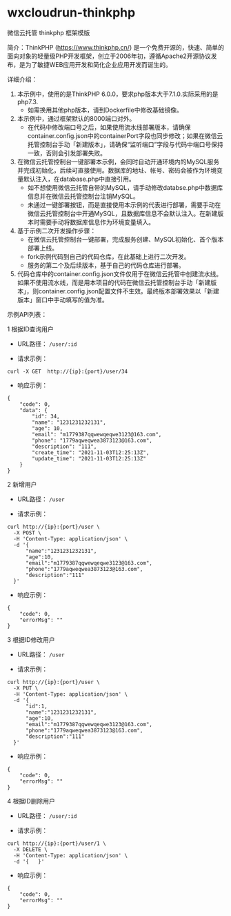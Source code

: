# wxcloudrun-thinkphp
微信云托管 thinkphp 框架模版

简介：ThinkPHP (https://www.thinkphp.cn/) 是一个免费开源的，快速、简单的面向对象的轻量级PHP开发框架，创立于2006年初，遵循Apache2开源协议发布，是为了敏捷WEB应用开发和简化企业应用开发而诞生的。

详细介绍：

1. 本示例中，使用的是ThinkPHP 6.0.0，要求php版本大于7.1.0.实际采用的是php7.3.
   * 如需换用其他php版本，请到Dockerfile中修改基础镜像。
2. 本示例中，通过框架默认的8000端口对外。
   * 在代码中修改端口号之后，如果使用流水线部署版本，请确保container.config.json中的containerPort字段也同步修改；如果在微信云托管控制台手动「新建版本」，请确保“监听端口”字段与代码中端口号保持一致，否则会引发部署失败。
3. 在微信云托管控制台一键部署本示例，会同时自动开通环境内的MySQL服务并完成初始化，后续可直接使用。数据库的地址、帐号、密码会被作为环境变量默认注入，在database.php中直接引用。
   * 如不想使用微信云托管自带的MySQL，请手动修改databse.php中数据库信息并在微信云托管控制台注销MySQL。
   * 未通过一键部署按钮，而是直接使用本示例的代表进行部署，需要手动在微信云托管控制台中开通MySQL，且数据库信息不会默认注入。在新建版本时需要手动将数据库信息作为环境变量填入。
4. 基于示例二次开发操作步骤：
   * 在微信云托管控制台一键部署，完成服务创建、MySQL初始化、首个版本部署上线。
   * fork示例代码到自己的代码仓库，在此基础上进行二次开发。
   * 服务的第二个及后续版本，基于自己的代码仓库进行部署。
5. 代码仓库中的container.config.json文件仅用于在微信云托管中创建流水线。如果不使用流水线，而是用本项目的代码在微信云托管控制台手动「新建版本」，则container.config.json配置文件不生效。最终版本部署效果以「新建版本」窗口中手动填写的值为准。

示例API列表：

1 根据ID查询用户

* URL路径：
  ```/user/:id```

* 请求示例：
```
curl -X GET  http://{ip}:{port}/user/34
```

* 响应示例：
```
{
    "code": 0,
    "data": {
        "id": 34,
        "name": "1231231232131",
        "age": 10,
        "email": "m1779387qqwewqeqwe3123@163.com",
        "phone": "1779aqweqwea3873123@163.com",
        "description": "111",
        "create_time": "2021-11-03T12:25:13Z",
        "update_time": "2021-11-03T12:25:13Z"
    }
}
```


2 新增用户

* URL路径：
  ```/user```

* 请求示例：
```
curl http://{ip}:{port}/user \
  -X POST \
  -H 'Content-Type: application/json' \
  -d '{  
      "name":"1231231232131",
      "age":10,
      "email":"m1779387qqwewqeqwe3123@163.com",
      "phone":"1779aqweqwea3873123@163.com",
      "description":"111"
  }'
```

* 响应示例：
```
{
    "code": 0,
    "errorMsg": ""
}
```

3 根据ID修改用户

* URL路径：
  ```/user```

* 请求示例：
```
curl http://{ip}:{port}/user \
  -X PUT \
  -H 'Content-Type: application/json' \
  -d '{  
      "id":1,
      "name":"1231231232131",
      "age":10,
      "email":"m1779387qqwewqeqwe3123@163.com",
      "phone":"1779aqweqwea3873123@163.com",
      "description":"111"
  }'
```

* 响应示例：
```
{
    "code": 0,
    "errorMsg": ""
}
```

4 根据ID删除用户

* URL路径：
  ```/user/:id```

* 请求示例：
```
curl http://{ip}:{port}/user/1 \
  -X DELETE \
  -H 'Content-Type: application/json' \
  -d '{   }'
```

* 响应示例：
```
{
    "code": 0,
    "errorMsg": ""
}
```
